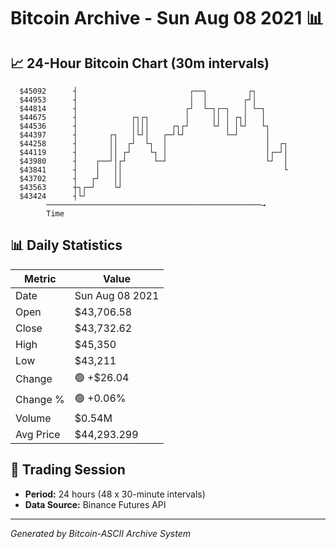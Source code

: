# Bitcoin Archive - Sun Aug 08 2021 📊

## 📈 24-Hour Bitcoin Chart (30m intervals)

```
  $45092      ┤                         ┌──┐         ┌┐        
  $44953      ┤                         │  │        ┌┘│        
  $44814      ┤                        ┌┘  └─┐┌─┐   │ └─┐      
  $44675      ┤            ┌┐┌┐        │     ││ │ ┌┐│   │      
  $44536      ┤            ││││     ┌┐┌┘     └┘ │ │└┘   └┐     
  $44397      ┤       ┌┐   │└┘│   ┌─┘└┘         └─┘      │     
  $44258      ┤       ││  ┌┘  └┐  │                      │  ┌┐ 
  $44119      ┤       ││ ┌┘    └┐ │                      │┌─┘│ 
  $43980      ┤    ┌──┘│┌┘      └─┘                      └┘  │ 
  $43841      ┤    │   ││                                    └ 
  $43702      ┤   ┌┘   ││                                      
  $43563      ┼┐┌─┘    └┘                                      
  $43424      ┤└┘                                              
        ────────────────────────────────────────────────→
        Time
```

## 📊 Daily Statistics

| Metric | Value |
|--------|-------|
| Date | Sun Aug 08 2021 |
| Open | $43,706.58 |
| Close | $43,732.62 |
| High | $45,350 |
| Low | $43,211 |
| Change | 🟢 +$26.04 |
| Change % | 🟢 +0.06% |
| Volume | $0.54M |
| Avg Price | $44,293.299 |

## 📅 Trading Session

- **Period:** 24 hours (48 x 30-minute intervals)
- **Data Source:** Binance Futures API

---
*Generated by Bitcoin-ASCII Archive System*
